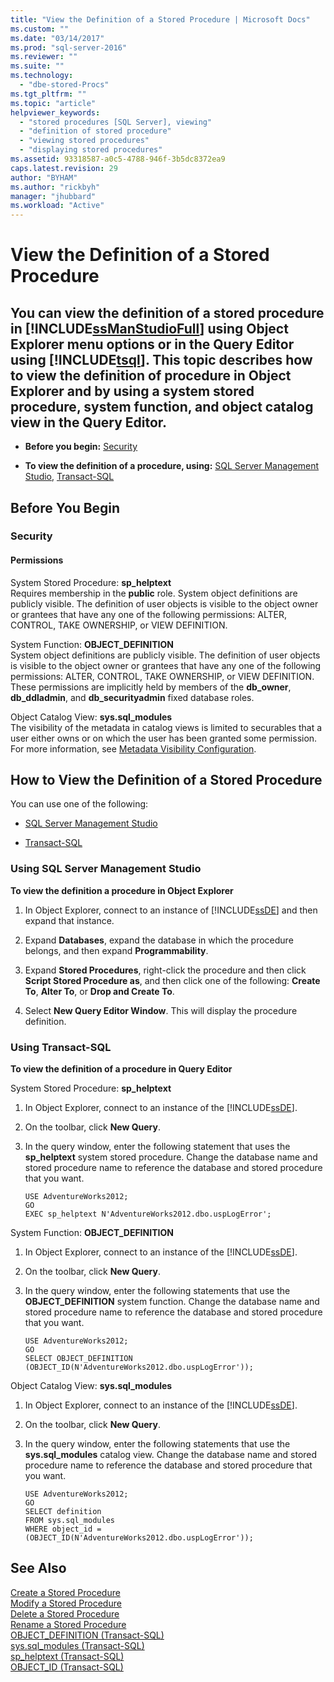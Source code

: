 ```yaml
---
title: "View the Definition of a Stored Procedure | Microsoft Docs"
ms.custom: ""
ms.date: "03/14/2017"
ms.prod: "sql-server-2016"
ms.reviewer: ""
ms.suite: ""
ms.technology: 
  - "dbe-stored-Procs"
ms.tgt_pltfrm: ""
ms.topic: "article"
helpviewer_keywords: 
  - "stored procedures [SQL Server], viewing"
  - "definition of stored procedure"
  - "viewing stored procedures"
  - "displaying stored procedures"
ms.assetid: 93318587-a0c5-4788-946f-3b5dc8372ea9
caps.latest.revision: 29
author: "BYHAM"
ms.author: "rickbyh"
manager: "jhubbard"
ms.workload: "Active"
---
```

# View the Definition of a Stored Procedure
    
##  <a name="Top"></a> You can view the definition of a stored procedure in [!INCLUDE[ssManStudioFull](../../includes/ssmanstudiofull-md.md)] using Object Explorer menu options or in the Query Editor using [!INCLUDE[tsql](../../includes/tsql-md.md)]. This topic describes how to view the definition of procedure in Object Explorer and by using a system stored procedure, system function, and object catalog view in the Query Editor.  
  
-   **Before you begin:**  [Security](#Security)  
  
-   **To view the definition of a procedure, using:**  [SQL Server Management Studio](#SSMSProcedure), [Transact-SQL](#TsqlProcedure)  
  
##  <a name="BeforeYouBegin"></a> Before You Begin  
  
###  <a name="Security"></a> Security  
  
####  <a name="Permissions"></a> Permissions  
 System Stored Procedure: **sp_helptext**  
 Requires membership in the **public** role. System object definitions are publicly visible. The definition of user objects is visible to the object owner or grantees that have any one of the following permissions: ALTER, CONTROL, TAKE OWNERSHIP, or VIEW DEFINITION.  
  
 System Function: **OBJECT_DEFINITION**  
 System object definitions are publicly visible. The definition of user objects is visible to the object owner or grantees that have any one of the following permissions: ALTER, CONTROL, TAKE OWNERSHIP, or VIEW DEFINITION. These permissions are implicitly held by members of the **db_owner**, **db_ddladmin**, and **db_securityadmin** fixed database roles.  
  
 Object Catalog View: **sys.sql_modules**  
 The visibility of the metadata in catalog views is limited to securables that a user either owns or on which the user has been granted some permission. For more information, see [Metadata Visibility Configuration](../../relational-databases/security/metadata-visibility-configuration.md).  
  
##  <a name="Procedures"></a> How to View the Definition of a Stored Procedure  
 You can use one of the following:  
  
-   [SQL Server Management Studio](#SSMSProcedure)  
  
-   [Transact-SQL](#TsqlProcedure)  
  
###  <a name="SSMSProcedure"></a> Using SQL Server Management Studio  
 **To view the definition a procedure in Object Explorer**  
  
1.  In Object Explorer, connect to an instance of [!INCLUDE[ssDE](../../includes/ssde-md.md)] and then expand that instance.  
  
2.  Expand **Databases**, expand the database in which the procedure belongs, and then expand **Programmability**.  
  
3.  Expand **Stored Procedures**, right-click the procedure and then click **Script Stored Procedure as**, and then click one of the following: **Create To**, **Alter To**, or **Drop and Create To**.  
  
4.  Select **New Query Editor Window**. This will display the procedure definition.  
  
###  <a name="TsqlProcedure"></a> Using Transact-SQL  
 **To view the definition of a procedure in Query Editor**  
  
 System Stored Procedure: **sp_helptext**  
 1.  In Object Explorer, connect to an instance of the [!INCLUDE[ssDE](../../includes/ssde-md.md)].  
  
2.  On the toolbar, click **New Query**.  
  
3.  In the query window, enter the following statement that uses the **sp_helptext** system stored procedure. Change the database name and stored procedure name to reference the database and stored procedure that you want.  
  
    ```  
    USE AdventureWorks2012;  
    GO  
    EXEC sp_helptext N'AdventureWorks2012.dbo.uspLogError';  
    ```  
  
 System Function: **OBJECT_DEFINITION**  
 1.  In Object Explorer, connect to an instance of the [!INCLUDE[ssDE](../../includes/ssde-md.md)].  
  
2.  On the toolbar, click **New Query**.  
  
3.  In the query window, enter the following statements that use the **OBJECT_DEFINITION** system function. Change the database name and stored procedure name to reference the database and stored procedure that you want.  
  
    ```  
    USE AdventureWorks2012;  
    GO  
    SELECT OBJECT_DEFINITION (OBJECT_ID(N'AdventureWorks2012.dbo.uspLogError'));  
    ```  
  
 Object Catalog View: **sys.sql_modules**  
 1.  In Object Explorer, connect to an instance of the [!INCLUDE[ssDE](../../includes/ssde-md.md)].  
  
2.  On the toolbar, click **New Query**.  
  
3.  In the query window, enter the following statements that use the **sys.sql_modules** catalog view. Change the database name and stored procedure name to reference the database and stored procedure that you want.  
  
    ```  
    USE AdventureWorks2012;  
    GO  
    SELECT definition  
    FROM sys.sql_modules  
    WHERE object_id = (OBJECT_ID(N'AdventureWorks2012.dbo.uspLogError'));  
    ```  
  
## See Also  
 [Create a Stored Procedure](../../relational-databases/stored-procedures/create-a-stored-procedure.md)   
 [Modify a Stored Procedure](../../relational-databases/stored-procedures/modify-a-stored-procedure.md)   
 [Delete a Stored Procedure](../../relational-databases/stored-procedures/delete-a-stored-procedure.md)   
 [Rename a Stored Procedure](../../relational-databases/stored-procedures/rename-a-stored-procedure.md)   
 [OBJECT_DEFINITION &#40;Transact-SQL&#41;](../../t-sql/functions/object-definition-transact-sql.md)   
 [sys.sql_modules &#40;Transact-SQL&#41;](../../relational-databases/system-catalog-views/sys-sql-modules-transact-sql.md)   
 [sp_helptext &#40;Transact-SQL&#41;](../../relational-databases/system-stored-procedures/sp-helptext-transact-sql.md)   
 [OBJECT_ID &#40;Transact-SQL&#41;](../../t-sql/functions/object-id-transact-sql.md)  
  
  
